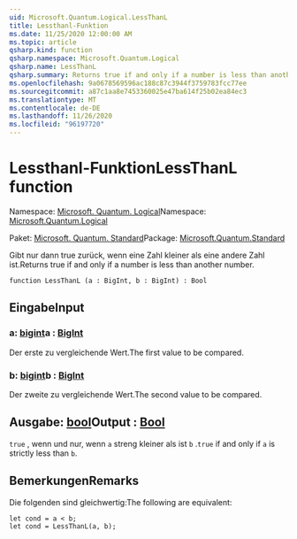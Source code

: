 ```yaml
---
uid: Microsoft.Quantum.Logical.LessThanL
title: Lessthanl-Funktion
ms.date: 11/25/2020 12:00:00 AM
ms.topic: article
qsharp.kind: function
qsharp.namespace: Microsoft.Quantum.Logical
qsharp.name: LessThanL
qsharp.summary: Returns true if and only if a number is less than another number.
ms.openlocfilehash: 9a0678569596ac188c87c3944f3759783fcc77ee
ms.sourcegitcommit: a87c1aa8e7453360025e47ba614f25b02ea84ec3
ms.translationtype: MT
ms.contentlocale: de-DE
ms.lasthandoff: 11/26/2020
ms.locfileid: "96197720"
---
```

# <a name="lessthanl-function"></a><span data-ttu-id="d9dfe-102">Lessthanl-Funktion</span><span class="sxs-lookup"><span data-stu-id="d9dfe-102">LessThanL function</span></span>

<span data-ttu-id="d9dfe-103">Namespace: [Microsoft. Quantum. Logical](xref:Microsoft.Quantum.Logical)</span><span class="sxs-lookup"><span data-stu-id="d9dfe-103">Namespace: [Microsoft.Quantum.Logical](xref:Microsoft.Quantum.Logical)</span></span>

<span data-ttu-id="d9dfe-104">Paket: [Microsoft. Quantum. Standard](https://nuget.org/packages/Microsoft.Quantum.Standard)</span><span class="sxs-lookup"><span data-stu-id="d9dfe-104">Package: [Microsoft.Quantum.Standard](https://nuget.org/packages/Microsoft.Quantum.Standard)</span></span>


<span data-ttu-id="d9dfe-105">Gibt nur dann true zurück, wenn eine Zahl kleiner als eine andere Zahl ist.</span><span class="sxs-lookup"><span data-stu-id="d9dfe-105">Returns true if and only if a number is less than another number.</span></span>

```qsharp
function LessThanL (a : BigInt, b : BigInt) : Bool
```


## <a name="input"></a><span data-ttu-id="d9dfe-106">Eingabe</span><span class="sxs-lookup"><span data-stu-id="d9dfe-106">Input</span></span>

### <a name="a--bigint"></a><span data-ttu-id="d9dfe-107">a: [bigint](xref:microsoft.quantum.lang-ref.bigint)</span><span class="sxs-lookup"><span data-stu-id="d9dfe-107">a : [BigInt](xref:microsoft.quantum.lang-ref.bigint)</span></span>

<span data-ttu-id="d9dfe-108">Der erste zu vergleichende Wert.</span><span class="sxs-lookup"><span data-stu-id="d9dfe-108">The first value to be compared.</span></span>


### <a name="b--bigint"></a><span data-ttu-id="d9dfe-109">b: [bigint](xref:microsoft.quantum.lang-ref.bigint)</span><span class="sxs-lookup"><span data-stu-id="d9dfe-109">b : [BigInt](xref:microsoft.quantum.lang-ref.bigint)</span></span>

<span data-ttu-id="d9dfe-110">Der zweite zu vergleichende Wert.</span><span class="sxs-lookup"><span data-stu-id="d9dfe-110">The second value to be compared.</span></span>



## <a name="output--bool"></a><span data-ttu-id="d9dfe-111">Ausgabe: [bool](xref:microsoft.quantum.lang-ref.bool)</span><span class="sxs-lookup"><span data-stu-id="d9dfe-111">Output : [Bool](xref:microsoft.quantum.lang-ref.bool)</span></span>

<span data-ttu-id="d9dfe-112">`true` , wenn und nur, wenn `a` streng kleiner als ist `b` .</span><span class="sxs-lookup"><span data-stu-id="d9dfe-112">`true` if and only if `a` is strictly less than `b`.</span></span>

## <a name="remarks"></a><span data-ttu-id="d9dfe-113">Bemerkungen</span><span class="sxs-lookup"><span data-stu-id="d9dfe-113">Remarks</span></span>

<span data-ttu-id="d9dfe-114">Die folgenden sind gleichwertig:</span><span class="sxs-lookup"><span data-stu-id="d9dfe-114">The following are equivalent:</span></span>

```Q#
let cond = a < b;
let cond = LessThanL(a, b);
```